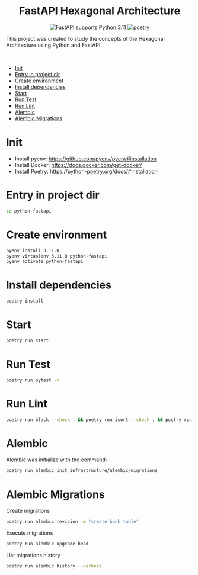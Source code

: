 <div align="center">
<h1>FastAPI Hexagonal Architecture</h1>
<div>
    <img src="https://img.shields.io/badge/FastAPI-Python%203.11-blue.svg" alt="FastAPI supports Python 3.11"/>    
    <a href="https://python-poetry.org/"><img src="https://img.shields.io/badge/maintained%20with-poetry-rgb(30%2041%2059).svg" alt="poetry"/></a>
</div>
</div>

<p>This project was created to study the concepts of the Hexagonal Architecture using Python and FastAPI.</p>
<br>

* [Init](#init)
* [Entry in project dir](#entry-in-project-dir)
* [Create environment](#create-environment)
* [Install dependencies](#install-dependencies)
* [Start](#start)
* [Run Test](#run-test)
* [Run Lint](#run-lint)
* [Alembic](#alembic)
* [Alembic Migrations](#alembic-migrations)


# Init
 * Install pyenv: https://github.com/pyenv/pyenv#installation
 * Install Docker: https://docs.docker.com/get-docker/
 * Install Poetry: https://python-poetry.org/docs/#installation

# Entry in project dir
```bash
cd python-fastapi
```

# Create environment
```bash
pyenv install 3.11.0
pyenv virtualenv 3.11.0 python-fastapi
pyenv activate python-fastapi
```

# Install dependencies
```bash
poetry install
```

# Start
```bash
poetry run start
```

# Run Test
```bash
poetry run pytest -v
```

# Run Lint
```bash
poetry run black --check . && poetry run isort --check . && poetry run flake8 .
```

# Alembic
Alembic was initialize with the command:
```bash
poetry run alembic init infrastructure/alembic/migrations
```

# Alembic Migrations
Create migrations
```bash
poetry run alembic revision -m "create book table"
```

Execute migrations
```bash
poetry run alembic upgrade head
```

List migrations history
```bash
poetry run alembic history --verbose
```